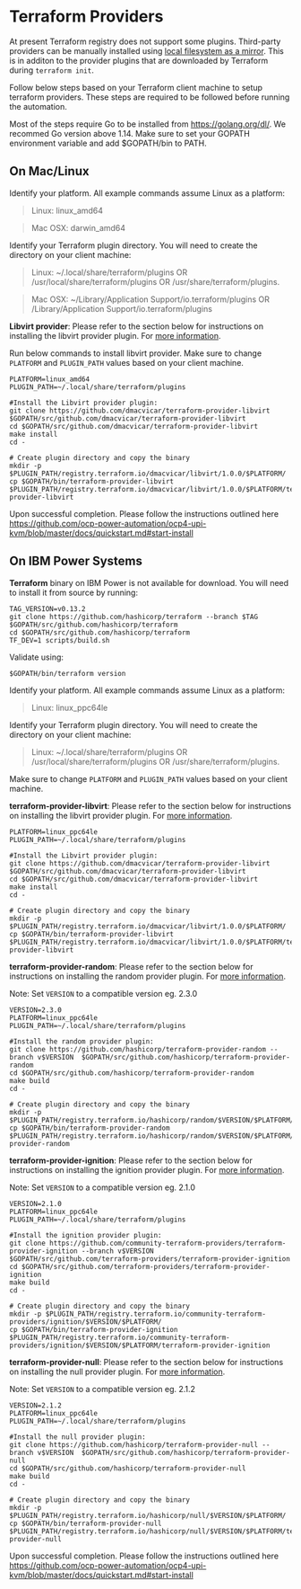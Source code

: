 # Terraform Providers

At present Terraform registry does not support some plugins. Third-party providers can be manually installed using [local filesystem as a mirror](https://www.terraform.io/docs/commands/cli-config.html#filesystem_mirror). This is in additon to the provider plugins that are downloaded by Terraform during `terraform init`.

Follow below steps based on your Terraform client machine to setup terraform providers. These steps are required to be followed before running the automation.

Most of the steps require Go to be installed from https://golang.org/dl/. We recommed Go version above 1.14. Make sure to set your GOPATH environment variable and add $GOPATH/bin to PATH.

## On Mac/Linux

Identify your platform. All example commands assume Linux as a platform:

> Linux: linux_amd64

> Mac OSX: darwin_amd64

Identify your Terraform plugin directory. You will need to create the directory on your client machine:

> Linux: ~/.local/share/terraform/plugins OR /usr/local/share/terraform/plugins OR /usr/share/terraform/plugins.

> Mac OSX: ~/Library/Application Support/io.terraform/plugins OR /Library/Application Support/io.terraform/plugins


**Libvirt provider**: Please refer to the section below for instructions on installing the libvirt provider plugin. For [more information](https://github.com/dmacvicar/terraform-provider-libvirt#building-from-source).

Run below commands to install libvirt provider. Make sure to change `PLATFORM` and `PLUGIN_PATH` values based on your client machine.

```
PLATFORM=linux_amd64
PLUGIN_PATH=~/.local/share/terraform/plugins

#Install the Libvirt provider plugin:
git clone https://github.com/dmacvicar/terraform-provider-libvirt $GOPATH/src/github.com/dmacvicar/terraform-provider-libvirt
cd $GOPATH/src/github.com/dmacvicar/terraform-provider-libvirt
make install
cd -

# Create plugin directory and copy the binary
mkdir -p $PLUGIN_PATH/registry.terraform.io/dmacvicar/libvirt/1.0.0/$PLATFORM/
cp $GOPATH/bin/terraform-provider-libvirt $PLUGIN_PATH/registry.terraform.io/dmacvicar/libvirt/1.0.0/$PLATFORM/terraform-provider-libvirt
```

Upon successful completion. Please follow the instructions outlined here
https://github.com/ocp-power-automation/ocp4-upi-kvm/blob/master/docs/quickstart.md#start-install



## On IBM Power Systems

**Terraform** binary on IBM Power is not available for download. You will need to install it from source by running:

```
TAG_VERSION=v0.13.2
git clone https://github.com/hashicorp/terraform --branch $TAG $GOPATH/src/github.com/hashicorp/terraform
cd $GOPATH/src/github.com/hashicorp/terraform
TF_DEV=1 scripts/build.sh
```

Validate using:
```
$GOPATH/bin/terraform version
```


Identify your platform. All example commands assume Linux as a platform:

> Linux: linux_ppc64le

Identify your Terraform plugin directory. You will need to create the directory on your client machine:

> Linux: ~/.local/share/terraform/plugins OR /usr/local/share/terraform/plugins OR /usr/share/terraform/plugins.

Make sure to change `PLATFORM` and `PLUGIN_PATH` values based on your client machine.

**terraform-provider-libvirt**: Please refer to the section below for instructions on installing the libvirt provider plugin. For [more information](https://github.com/dmacvicar/terraform-provider-libvirt#building-from-source).

```
PLATFORM=linux_ppc64le
PLUGIN_PATH=~/.local/share/terraform/plugins

#Install the Libvirt provider plugin:
git clone https://github.com/dmacvicar/terraform-provider-libvirt $GOPATH/src/github.com/dmacvicar/terraform-provider-libvirt
cd $GOPATH/src/github.com/dmacvicar/terraform-provider-libvirt
make install
cd -

# Create plugin directory and copy the binary
mkdir -p $PLUGIN_PATH/registry.terraform.io/dmacvicar/libvirt/1.0.0/$PLATFORM/
cp $GOPATH/bin/terraform-provider-libvirt $PLUGIN_PATH/registry.terraform.io/dmacvicar/libvirt/1.0.0/$PLATFORM/terraform-provider-libvirt
```


**terraform-provider-random**: Please refer to the section below for instructions on installing the random provider plugin. For [more information](https://github.com/hashicorp/terraform-provider-random#building-the-provider).

Note: Set `VERSION` to a compatible version eg. 2.3.0

```
VERSION=2.3.0
PLATFORM=linux_ppc64le
PLUGIN_PATH=~/.local/share/terraform/plugins

#Install the random provider plugin:
git clone https://github.com/hashicorp/terraform-provider-random --branch v$VERSION  $GOPATH/src/github.com/hashicorp/terraform-provider-random
cd $GOPATH/src/github.com/hashicorp/terraform-provider-random
make build
cd -

# Create plugin directory and copy the binary
mkdir -p $PLUGIN_PATH/registry.terraform.io/hashicorp/random/$VERSION/$PLATFORM/
cp $GOPATH/bin/terraform-provider-random $PLUGIN_PATH/registry.terraform.io/hashicorp/random/$VERSION/$PLATFORM/terraform-provider-random
```


**terraform-provider-ignition**: Please refer to the section below for instructions on installing the ignition provider plugin. For [more information](https://github.com/community-terraform-providers/terraform-provider-ignition#building-the-provider).

Note: Set `VERSION` to a compatible version eg. 2.1.0

```
VERSION=2.1.0
PLATFORM=linux_ppc64le
PLUGIN_PATH=~/.local/share/terraform/plugins

#Install the ignition provider plugin:
git clone https://github.com/community-terraform-providers/terraform-provider-ignition --branch v$VERSION  $GOPATH/src/github.com/terraform-providers/terraform-provider-ignition
cd $GOPATH/src/github.com/terraform-providers/terraform-provider-ignition
make build
cd -

# Create plugin directory and copy the binary
mkdir -p $PLUGIN_PATH/registry.terraform.io/community-terraform-providers/ignition/$VERSION/$PLATFORM/
cp $GOPATH/bin/terraform-provider-ignition $PLUGIN_PATH/registry.terraform.io/community-terraform-providers/ignition/$VERSION/$PLATFORM/terraform-provider-ignition
```


**terraform-provider-null**: Please refer to the section below for instructions on installing the null provider plugin. For [more information](https://github.com/hashicorp/terraform-provider-null#building-the-provider).

Note: Set `VERSION` to a compatible version eg. 2.1.2

```
VERSION=2.1.2
PLATFORM=linux_ppc64le
PLUGIN_PATH=~/.local/share/terraform/plugins

#Install the null provider plugin:
git clone https://github.com/hashicorp/terraform-provider-null --branch v$VERSION  $GOPATH/src/github.com/hashicorp/terraform-provider-null
cd $GOPATH/src/github.com/hashicorp/terraform-provider-null
make build
cd -

# Create plugin directory and copy the binary
mkdir -p $PLUGIN_PATH/registry.terraform.io/hashicorp/null/$VERSION/$PLATFORM/
cp $GOPATH/bin/terraform-provider-null $PLUGIN_PATH/registry.terraform.io/hashicorp/null/$VERSION/$PLATFORM/terraform-provider-null
```


Upon successful completion. Please follow the instructions outlined here
https://github.com/ocp-power-automation/ocp4-upi-kvm/blob/master/docs/quickstart.md#start-install

